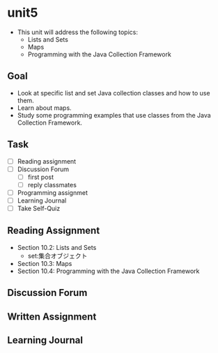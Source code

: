 # unit5

- This unit will address the following topics:
  - Lists and Sets
  - Maps
  - Programming with the Java Collection Framework

## Goal

- Look at specific list and set Java collection classes and how to use them.
- Learn about maps.
- Study some programming examples that use classes from the Java Collection Framework.

## Task

- [ ] Reading assignment
- [ ] Discussion Forum
  - [ ] first post
  - [ ] reply classmates
- [ ] Programming assignmet
- [ ] Learning Journal
- [ ] Take Self-Quiz

## Reading Assignment

- Section 10.2: Lists and Sets
  - set:集合オブジェクト
- Section 10.3: Maps
- Section 10.4: Programming with the Java Collection Framework

## Discussion Forum

## Written Assignment

## Learning Journal
